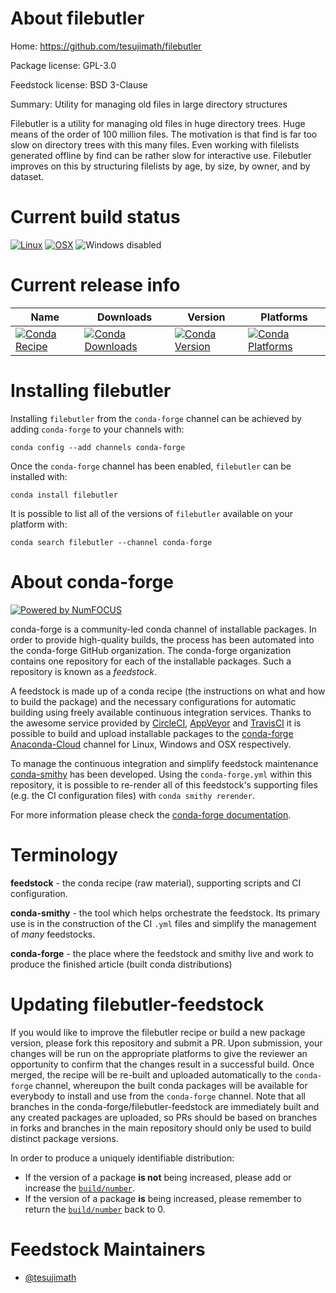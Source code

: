 <!--
# -*- mode: jinja -*-
-->

About filebutler
================

Home: https://github.com/tesujimath/filebutler

Package license: GPL-3.0

Feedstock license: BSD 3-Clause

Summary: Utility for managing old files in large directory structures

Filebutler is a utility for managing old files in huge directory trees.
Huge means of the order of 100 million files. The motivation is that
find is far too slow on directory trees with this many files. Even
working with filelists generated offline by find can be rather slow for
interactive use. Filebutler improves on this by structuring filelists by
age, by size, by owner, and by dataset.


Current build status
====================

[![Linux](https://img.shields.io/circleci/project/github/conda-forge/filebutler-feedstock/master.svg?label=Linux)](https://circleci.com/gh/conda-forge/filebutler-feedstock)
[![OSX](https://img.shields.io/travis/conda-forge/filebutler-feedstock/master.svg?label=macOS)](https://travis-ci.org/conda-forge/filebutler-feedstock)
![Windows disabled](https://img.shields.io/badge/Windows-disabled-lightgrey.svg)

Current release info
====================

| Name | Downloads | Version | Platforms |
| --- | --- | --- | --- |
| [![Conda Recipe](https://img.shields.io/badge/recipe-filebutler-green.svg)](https://anaconda.org/conda-forge/filebutler) | [![Conda Downloads](https://img.shields.io/conda/dn/conda-forge/filebutler.svg)](https://anaconda.org/conda-forge/filebutler) | [![Conda Version](https://img.shields.io/conda/vn/conda-forge/filebutler.svg)](https://anaconda.org/conda-forge/filebutler) | [![Conda Platforms](https://img.shields.io/conda/pn/conda-forge/filebutler.svg)](https://anaconda.org/conda-forge/filebutler) |

Installing filebutler
=====================

Installing `filebutler` from the `conda-forge` channel can be achieved by adding `conda-forge` to your channels with:

```
conda config --add channels conda-forge
```

Once the `conda-forge` channel has been enabled, `filebutler` can be installed with:

```
conda install filebutler
```

It is possible to list all of the versions of `filebutler` available on your platform with:

```
conda search filebutler --channel conda-forge
```


About conda-forge
=================

[![Powered by NumFOCUS](https://img.shields.io/badge/powered%20by-NumFOCUS-orange.svg?style=flat&colorA=E1523D&colorB=007D8A)](http://numfocus.org)

conda-forge is a community-led conda channel of installable packages.
In order to provide high-quality builds, the process has been automated into the
conda-forge GitHub organization. The conda-forge organization contains one repository
for each of the installable packages. Such a repository is known as a *feedstock*.

A feedstock is made up of a conda recipe (the instructions on what and how to build
the package) and the necessary configurations for automatic building using freely
available continuous integration services. Thanks to the awesome service provided by
[CircleCI](https://circleci.com/), [AppVeyor](https://www.appveyor.com/)
and [TravisCI](https://travis-ci.org/) it is possible to build and upload installable
packages to the [conda-forge](https://anaconda.org/conda-forge)
[Anaconda-Cloud](https://anaconda.org/) channel for Linux, Windows and OSX respectively.

To manage the continuous integration and simplify feedstock maintenance
[conda-smithy](https://github.com/conda-forge/conda-smithy) has been developed.
Using the ``conda-forge.yml`` within this repository, it is possible to re-render all of
this feedstock's supporting files (e.g. the CI configuration files) with ``conda smithy rerender``.

For more information please check the [conda-forge documentation](https://conda-forge.org/docs/).

Terminology
===========

**feedstock** - the conda recipe (raw material), supporting scripts and CI configuration.

**conda-smithy** - the tool which helps orchestrate the feedstock.
                   Its primary use is in the construction of the CI ``.yml`` files
                   and simplify the management of *many* feedstocks.

**conda-forge** - the place where the feedstock and smithy live and work to
                  produce the finished article (built conda distributions)


Updating filebutler-feedstock
=============================

If you would like to improve the filebutler recipe or build a new
package version, please fork this repository and submit a PR. Upon submission,
your changes will be run on the appropriate platforms to give the reviewer an
opportunity to confirm that the changes result in a successful build. Once
merged, the recipe will be re-built and uploaded automatically to the
`conda-forge` channel, whereupon the built conda packages will be available for
everybody to install and use from the `conda-forge` channel.
Note that all branches in the conda-forge/filebutler-feedstock are
immediately built and any created packages are uploaded, so PRs should be based
on branches in forks and branches in the main repository should only be used to
build distinct package versions.

In order to produce a uniquely identifiable distribution:
 * If the version of a package **is not** being increased, please add or increase
   the [``build/number``](https://conda.io/docs/user-guide/tasks/build-packages/define-metadata.html#build-number-and-string).
 * If the version of a package **is** being increased, please remember to return
   the [``build/number``](https://conda.io/docs/user-guide/tasks/build-packages/define-metadata.html#build-number-and-string)
   back to 0.

Feedstock Maintainers
=====================

* [@tesujimath](https://github.com/tesujimath/)

